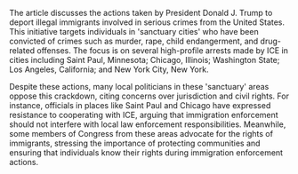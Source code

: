 The article discusses the actions taken by President Donald J. Trump to deport illegal immigrants involved in serious crimes from the United States. This initiative targets individuals in 'sanctuary cities' who have been convicted of crimes such as murder, rape, child endangerment, and drug-related offenses. The focus is on several high-profile arrests made by ICE in cities including Saint Paul, Minnesota; Chicago, Illinois; Washington State; Los Angeles, California; and New York City, New York.

Despite these actions, many local politicians in these 'sanctuary' areas oppose this crackdown, citing concerns over jurisdiction and civil rights. For instance, officials in places like Saint Paul and Chicago have expressed resistance to cooperating with ICE, arguing that immigration enforcement should not interfere with local law enforcement responsibilities. Meanwhile, some members of Congress from these areas advocate for the rights of immigrants, stressing the importance of protecting communities and ensuring that individuals know their rights during immigration enforcement actions.